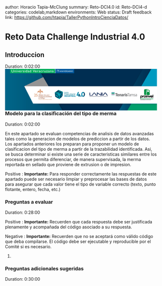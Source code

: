author: Horacio Tapia-McClung
summary: Reto-DCI4.0
id: Reto-DCI4-d
categories: codelab,markdown
environments: Web
status: Draft
feedback link: https://github.com/htapia/TallerPythonIntroCienciaDatos/

# Reto Data Challenge Industrial 4.0

## Introduccion
Duration: 0:02:00
<img align="left" style="padding-right:10px;" src="figures/header_small.png">


### Modelo para la clasificación del tipo de merma
Duration: 0:02:00

En este apartado se evaluan competencias de analisis de datos avanzadas tales como la generacion de modelos de prediccion a partir de los datos. Los apartados anteriores los preparan para proponer un modelo de clasificacion del tipo de merma a partir de la trazabilidad identificada. Asi, se busca determinar si existe una serie de caracteristicas similares entre los procesos que permita diferenciar, de manera supervisada, la merma reportada en sellado que proviene de extrusion o de impresion. 

Positive
: **Importante:** Para responder correctamente las respuestas de este apartado puede ser necesario limpiar y preprocesar las bases de datos para asegurar que cada valor tiene el tipo de variable correcto (texto, punto flotante, entero, fecha, etc.)

### Preguntas a evaluar
Duration: 0:28:00

Positive
: **Importante:** Recuerden que cada respuesta debe ser justificada plenamente y acompañada del código asociado a su respuesta. 

Negative
: **Importante:** Recuerden que no se aceptará como válido código que deba compilarse. El código debe ser ejecutable y reproducible por el Comité si es necesario.

1. 

### Preguntas adicionales sugeridas
Duration: 0:30:00

